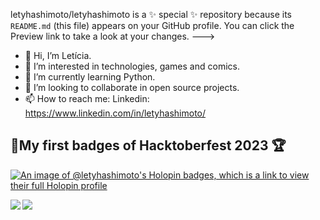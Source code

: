letyhashimoto/letyhashimoto is a ✨ special ✨ repository because its `README.md` (this file) appears on your GitHub profile.
You can click the Preview link to take a look at your changes.
--->


- 👋 Hi, I’m Letícia.
- 👀 I’m interested in technologies, games and comics.
- 🌱 I’m currently learning Python.
- 💞️ I’m looking to collaborate in open source projects.
- 📫 How to reach me: Linkedin: https://www.linkedin.com/in/letyhashimoto/
            



## 🎉My first badges of Hacktoberfest 2023 🏆

[![An image of @letyhashimoto's Holopin badges, which is a link to view their full Holopin profile](https://holopin.me/letyhashimoto)](https://holopin.io/@letyhashimoto)


<!--- [![Letyhashimoto's GitHub stats](https://github-readme-stats.vercel.app/api?username=letyhashimoto&theme=aura&show_icons=true)](https://github.com/letyhashimoto/github-readme-stats)

[![Top Langs](https://github-readme-stats.vercel.app/api/top-langs/?username=letyhashimoto)](https://github.com/letyhashimoto/github-readme-stats) --->


<a href="https://github.com/letyhashimoto/github-readme-stats">
  <img align="left" src="https://github-readme-stats.vercel.app/api?username=letyhashimoto&theme=aura&show_icons=true" />
</a>

<a href="https://github.com/letyhashimoto/github-readme-stats">
  <img align="left" src="https://github-readme-stats.vercel.app/api/top-langs/?username=letyhashimoto" />
</a><br> 

